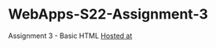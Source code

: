 # WebApps-S22-Assignment-3
Assignment 3 - Basic HTML
<a href=https://github.com/44-563-Web-Apps-S22/webapps-s22-assignment-3-RamReddy98> Hosted at </a>
